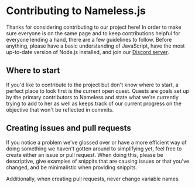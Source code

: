 # Contributing to Nameless.js

Thanks for considering contributing to our project here! In order to make sure everyone is on the same page and to keep contributions helpful for everyone lending a hand, there are a few guidelines to follow. Before anything, please have a basic understanding of JavaScript, have the most up-to-date version of Node.js installed, and join our [Discord server](https://discord.gg/kvWncZx).

## Where to start

If you'd like to contribute to the project but don't know where to start, a perfect place to look first is the current open quest. Quests are goals set up by the primary contributors to Nameless and state what we're currently trying to add to her as well as keeps track of our current progress on the objective that won't be reflected in commits.

## Creating issues and pull requests

If you notice a problem we've glossed over or have a more efficient way of doing something we haven't gotten around to simplifying yet, feel free to create either an issue or pull request. When doing this, please be descriptive, give examples of snippits that are causing issues or that you've changed, and be minimalistic when providing snippits.

Additionally, when creating pull requests, never change variable names.
